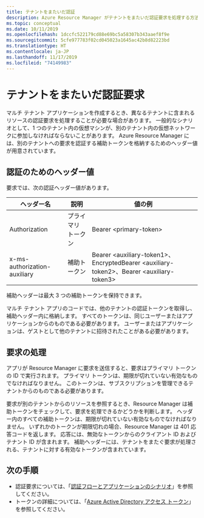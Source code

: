 ```yaml
---
title: テナントをまたいだ認証
description: Azure Resource Manager がテナントをまたいだ認証要求を処理する方法について説明します。
ms.topic: conceptual
ms.date: 10/11/2019
ms.openlocfilehash: 1dccfc522179cd88e69bc5a58307b343aaef8f9e
ms.sourcegitcommit: 5cfe977783f02cd045023a1645ac42b8d82223bd
ms.translationtype: HT
ms.contentlocale: ja-JP
ms.lasthandoff: 11/17/2019
ms.locfileid: "74149983"
---
```

# <a name="authenticate-requests-across-tenants"></a>テナントをまたいだ認証要求

マルチ テナント アプリケーションを作成するとき、異なるテナントに含まれるリソースの認証要求を処理することが必要な場合があります。 一般的なシナリオとして、1 つのテナント内の仮想マシンが、別のテナント内の仮想ネットワークに参加しなければならないことがあります。 Azure Resource Manager には、別のテナントへの要求を認証する補助トークンを格納するためのヘッダー値が用意されています。

## <a name="header-values-for-authentication"></a>認証のためのヘッダー値

要求では、次の認証ヘッダー値があります。

| ヘッダー名 | 説明 | 値の例 |
| ----------- | ----------- | ------------ |
| Authorization | プライマリ トークン | Bearer &lt;primary-token&gt; |
| x-ms-authorization-auxiliary | 補助トークン | Bearer &lt;auxiliary-token1&gt;、EncryptedBearer &lt;auxiliary-token2&gt;、Bearer &lt;auxiliary-token3&gt; |

補助ヘッダーは最大 3 つの補助トークンを保持できます。 

マルチ テナント アプリのコードでは、他のテナントの認証トークンを取得し、補助ヘッダー内に格納します。 すべてのトークンは、同じユーザーまたはアプリケーションからのものである必要があります。 ユーザーまたはアプリケーションは、ゲストとして他のテナントに招待されたことがある必要があります。

## <a name="processing-the-request"></a>要求の処理

アプリが Resource Manager に要求を送信すると、要求はプライマリ トークンの ID で実行されます。 プライマリ トークンは、期限が切れていない有効なものでなければなりません。 このトークンは、サブスクリプションを管理できるテナントからのものである必要があります。

要求が別のテナントからのリソースを参照するとき、Resource Manager は補助トークンをチェックして、要求を処理できるかどうかを判断します。 ヘッダー内のすべての補助トークンは、期限が切れていない有効なものでなければなりません。 いずれかのトークンが期限切れの場合、Resource Manager は 401 応答コードを返します。 応答には、無効なトークンからのクライアント ID およびテナント ID が含まれます。 補助ヘッダーには、テナントをまたぐ要求が処理される、テナントに対する有効なトークンが含まれています。

## <a name="next-steps"></a>次の手順

* 認証要求については、「[認証フローとアプリケーションのシナリオ](../active-directory/develop/authentication-flows-app-scenarios.md)」を参照してください。
* トークンの詳細については、「[Azure Active Directory アクセス トークン](../active-directory/develop/access-tokens.md)」を参照してください。

